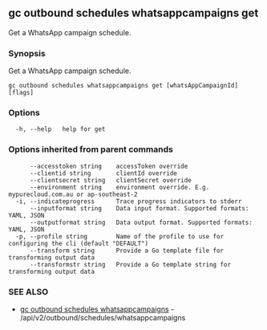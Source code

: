 ## gc outbound schedules whatsappcampaigns get

Get a WhatsApp campaign schedule.

### Synopsis

Get a WhatsApp campaign schedule.

```
gc outbound schedules whatsappcampaigns get [whatsAppCampaignId] [flags]
```

### Options

```
  -h, --help   help for get
```

### Options inherited from parent commands

```
      --accesstoken string    accessToken override
      --clientid string       clientId override
      --clientsecret string   clientSecret override
      --environment string    environment override. E.g. mypurecloud.com.au or ap-southeast-2
  -i, --indicateprogress      Trace progress indicators to stderr
      --inputformat string    Data input format. Supported formats: YAML, JSON
      --outputformat string   Data output format. Supported formats: YAML, JSON
  -p, --profile string        Name of the profile to use for configuring the cli (default "DEFAULT")
      --transform string      Provide a Go template file for transforming output data
      --transformstr string   Provide a Go template string for transforming output data
```

### SEE ALSO

* [gc outbound schedules whatsappcampaigns](gc_outbound_schedules_whatsappcampaigns.html)	 - /api/v2/outbound/schedules/whatsappcampaigns


